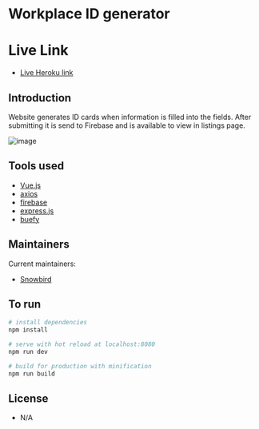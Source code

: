 # Workplace ID generator

# Live Link 
* [Live Heroku link](https://workplace-gen.herokuapp.com/)

## Introduction

Website generates ID cards when information is filled into the fields. After submitting it is send to Firebase and is available to view in listings page.

![image](https://user-images.githubusercontent.com/22295555/45648247-dc291580-babf-11e8-8780-6f882fe996bc.png)


## Tools used

* [Vue.js](https://vuejs.org/)
* [axios](https://www.npmjs.com/package/axios)
* [firebase](https://firebase.google.com/)
* [express.js](https://expressjs.com/)
* [buefy](https://buefy.github.io/)



## Maintainers

Current maintainers:

* [Snowbird](https://github.com/Snowbird4/)


## To run

``` bash
# install dependencies
npm install

# serve with hot reload at localhost:8080
npm run dev

# build for production with minification
npm run build
```


## License

* N/A
